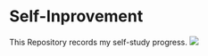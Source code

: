# Self-Inprovement
This Repository records my self-study progress.
![]([./images/img.jpg](https://raw.githubusercontent.com/Entarochuan/Self-Inprovement/main/images/img.jpg))

